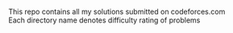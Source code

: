 This repo contains all my solutions submitted on codeforces.com <br>
Each directory name denotes difficulty rating of problems
